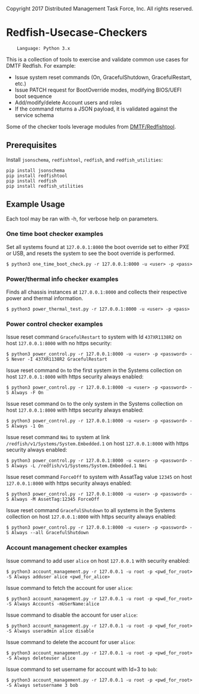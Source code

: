 
Copyright 2017 Distributed Management Task Force, Inc. All rights reserved.

# Redfish-Usecase-Checkers

        Language: Python 3.x
        
This is a collection of tools to exercise and validate common use cases for DMTF Redfish. For example:

* Issue system reset commands (On, GracefulShutdown, GracefulRestart, etc.)
* Issue PATCH request for BootOverride modes, modifying BIOS/UEFI boot sequence
* Add/modify/delete Account users and roles
* If the command returns a JSON payload, it is validated against the service schema

Some of the checker tools leverage modules from [DMTF/Redfishtool](https://github.com/DMTF/Redfishtool).

## Prerequisites

Install `jsonschema`, `redfishtool`, `redfish`, and `redfish_utilities`:

```
pip install jsonschema
pip install redfishtool
pip install redfish
pip install redfish_utilities
```

## Example Usage

Each tool may be ran with -h, for verbose help on parameters.

### One time boot checker examples

Set all systems found at `127.0.0.1:8000` the boot override set to either PXE or USB, and resets the system to see the boot override is performed.

```
$ python3 one_time_boot_check.py -r 127.0.0.1:8000 -u <user> -p <pass>
```

### Power/thermal info checker examples

Finds all chassis instances at `127.0.0.1:8000` and collects their respective power and thermal information.

```
$ python3 power_thermal_test.py -r 127.0.0.1:8000 -u <user> -p <pass>
```

### Power control checker examples

Issue reset command `GracefulRestart` to system with Id `437XR1138R2` on host `127.0.0.1:8000` with no https security:

```
$ python3 power_control.py -r 127.0.0.1:8000 -u <user> -p <password> -S Never -I 437XR1138R2 GracefulRestart
```

Issue reset command `On` to the first system in the Systems collection on host `127.0.0.1:8000` with https security always enabled:

```
$ python3 power_control.py -r 127.0.0.1:8000 -u <user> -p <password> -S Always -F On
```

Issue reset command `On` to the only system in the Systems collection on host `127.0.0.1:8000` with https security always enabled:

```
$ python3 power_control.py -r 127.0.0.1:8000 -u <user> -p <password> -S Always -1 On
```

Issue reset command `Nmi` to system at link `/redfish/v1/Systems/System.Embedded.1` on host `127.0.0.1:8000` with https security always enabled:

```
$ python3 power_control.py -r 127.0.0.1:8000 -u <user> -p <password> -S Always -L /redfish/v1/Systems/System.Embedded.1 Nmi
```

Issue reset command `ForceOff` to system with AssatTag value `12345` on host `127.0.0.1:8000` with https security always enabled:

```
$ python3 power_control.py -r 127.0.0.1:8000 -u <user> -p <password> -S Always -M AssetTag:12345 ForceOff
```

Issue reset command `GracefulShutdown` to all systems in the Systems collection on host `127.0.0.1:8000` with https security always enabled:

```
$ python3 power_control.py -r 127.0.0.1:8000 -u <user> -p <password> -S Always --all GracefulShutdown
```

### Account management checker examples


Issue command to add user `alice` on host `127.0.0.1` with security enabled:
```
$ python3 account_management.py -r 127.0.0.1 -u root -p <pwd_for_root> -S Always adduser alice <pwd_for_alice>
```

Issue command to fetch the account for user `alice`:
```
$ python3 account_management.py -r 127.0.0.1 -u root -p <pwd_for_root> -S Always Accounts -mUserName:alice
```

Issue command to disable the account for user `alice`:
```
$ python3 account_management.py -r 127.0.0.1 -u root -p <pwd_for_root> -S Always useradmin alice disable
```

Issue command to delete the account for user `alice`:
```
$ python3 account_management.py -r 127.0.0.1 -u root -p <pwd_for_root> -S Always deleteuser alice
```

Issue command to set username for account with Id=3 to `bob`:
```
$ python3 account_management.py -r 127.0.0.1 -u root -p <pwd_for_root> -S Always setusername 3 bob
```
